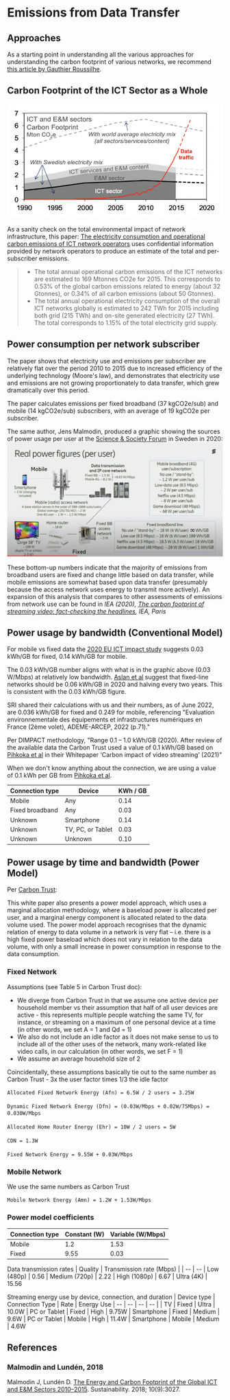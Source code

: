 # Emissions from Data Transfer

## Approaches

As a starting point in understanding all the various approaches for understanding the carbon footprint of various networks, we recommend [this article by Gauthier Roussilhe](https://gauthierroussilhe.com/articles/explications-sur-l-empreinte-carbone-du-streaming-et-du-transfert-de-donnees).

## Carbon Footprint of the ICT Sector as a Whole

![Global ICT footprint vs bandwidth](images/malmodin-sweden-2018.png)

As a sanity check on the total environmental impact of network infrastructure, this paper: [The electricity consumption and operational carbon emissions of ICT network operators](https://www.diva-portal.org/smash/get/diva2:1177210/FULLTEXT01.pdf) uses confidential information provided by network operators to produce an estimate of the total and per-subscriber emissions.

> - The total annual operational carbon emissions of the ICT networks are estimated to 169 Mtonnes CO2e for 2015. This corresponds to 0.53% of the global carbon emissions related to energy (about 32 Gtonnes), or 0.34% of all carbon emissions (about 50 Gtonnes).
> - The total annual operational electricity consumption of the overall ICT networks globally is estimated to 242 TWh for 2015 including both grid (215 TWh) and on-site generated electricity (27 TWh). The total corresponds to 1.15% of the total electricity grid supply.

## Power consumption per network subscriber

The paper shows that electricity use and emissions per subscriber are relatively flat over the period 2010 to 2015 due to increased efficiency of the underlying technology (Moore's law), and demonstrates that electricity use and emissions are not growing proportionately to data transfer, which grew dramatically over this period.

The paper calculates emissions per fixed broadband (37 kgCO2e/sub) and mobile (14 kgCO2e/sub) subscribers, with an average of 19 kgCO2e per subscriber.

The same author, Jens Malmodin, produced a graphic showing the sources of power usage per user at the [Science & Society Forum](https://www.youtube.com/watch?v=Xo0PB5i_b4Y&t=2520s) in Sweden in 2020:
![Real power figures per user](images/malmodin2020.png)

These bottom-up numbers indicate that the majority of emissions from broadband users are fixed and change little based on data transfer, while mobile emissions are somewhat based upon data transfer (presumably because the access network uses energy to transmit more actively). An expansion of this analysis that compares to other assessments of emissions from network use can be found in _IEA (2020), [The carbon footprint of streaming video: fact-checking the headlines](https://www.iea.org/commentaries/the-carbon-footprint-of-streaming-video-fact-checking-the-headlines), IEA, Paris_

## Power usage by bandwidth (Conventional Model)

For mobile vs fixed data the [2020 EU ICT impact study](https://circabc.europa.eu/sd/a/8b7319ba-ce4f-49ea-a6e6-b28df00b20d1/ICT%20impact%20study%20final.pdf) suggests 0.03 kWh/GB for fixed, 0.14 kWh/GB for mobile.

The 0.03 kWh/GB number aligns with what is in the graphic above (0.03 W/Mbps) at relatively low bandwidth. [Aslan et al](https://onlinelibrary.wiley.com/doi/10.1111/jiec.12630) suggest that fixed-line networks should be 0.06 kWh/GB in 2020 and halving every two years. This is consistent with the 0.03 kWh/GB figure.

SRI shared their calculations with us and their numbers, as of June 2022, are 0.036 kWh/GB for fixed and 0.249 for mobile, referencing "Evaluation environnementale des équipements et infrastructures numériques en France (2ème volet), ADEME-ARCEP, 2022 (p.71)."

Per DIMPACT methodology, "Range 0.1 – 1.0 kWh/GB (2020). After review of the available data the Carbon Trust used a value of 0.1 kWh/GB based on [Pihkoka et al](https://www.mdpi.com/2071-1050/10/7/2494) in their Whitepaper ‘Carbon impact of video streaming’ (2021)"

When we don't know anything about the connection, we are using a value of 0.1 kWh per GB from [Pihkoka et al](https://www.mdpi.com/2071-1050/10/7/2494).

| Connection type | Device            | KWh / GB |
| --------------- | ----------------- | -------- |
| Mobile          | Any               | 0.14     |
| Fixed broadband | Any               | 0.03     |
| Unknown         | Smartphone        | 0.14     |
| Unknown         | TV, PC, or Tablet | 0.03     |
| Unknown         | Unknown           | 0.10     |

## Power usage by time and bandwidth (Power Model)

Per [Carbon Trust](https://ctprodstorageaccountp.blob.core.windows.net/prod-drupal-files/documents/resource/public/Carbon-impact-of-video-streaming.pdf):

This white paper also presents a power model approach, which uses a marginal allocation methodology, where a baseload power is allocated per user, and a marginal energy component is allocated related to the data volume used. The power model approach recognises that the dynamic relation of energy to data volume in a network is very flat – i.e. there is a high fixed power baseload which does not vary in relation to the data volume, with
only a small increase in power consumption in response
to the data consumption.

### Fixed Network

Assumptions (see Table 5 in Carbon Trust doc):

- We diverge from Carbon Trust in that we assume one active device per household member vs their assumption that half of all user devices are active - this represents multiple people watching the same TV, for instance, or streaming on a maximum of one personal device at a time (in other words, we set A = 1 and Qd = 1)
- We also do not include an idle factor as it does not make sense to us to include all of the other uses of the network, many work-related like video calls, in our calculation (in other words, we set F = 1)
- We assume an average household size of 2

Coincidentally, these assumptions basically tie out to the same number as Carbon Trust - 3x the user factor times 1/3 the idle factor

```equation
Allocated Fixed Network Energy (Afn) = 6.5W / 2 users = 3.25W

Dynamic Fixed Network Energy (Dfn) = (0.03W/Mbps + 0.02W/75Mbps) = 0.030W/Mbps

Allocated Home Router Energy (Ehr) = 10W / 2 users = 5W

CDN = 1.3W

Fixed Network Energy = 9.55W + 0.03W/Mbps
```

### Mobile Network

We use the same numbers as Carbon Trust

```equation
Mobile Network Energy (Amn) = 1.2W + 1.53W/Mbps
```

### Power model coefficients

| Connection type | Constant (W) | Variable (W/Mbps) |
| --------------- | ------------ | ----------------- |
| Mobile          | 1.2          | 1.53              |
| Fixed           | 9.55         | 0.03              |

Data transmission rates
| Quality | Transmission rate (Mbps) |
| -- | --
| Low (480p) | 0.56
| Medium (720p) | 2.22
| High (1080p) | 6.67
| Ultra (4K) | 15.56

Streaming energy use by device, connection, and duration
| Device type | Connection Type | Rate | Energy Use
| -- | -- | -- | -- |
| TV | Fixed | Ultra | 10.0W
| PC or Tablet | Fixed | High | 9.75W
| Smartphone | Fixed | Medium | 9.6W
| PC or Tablet | Mobile | High | 11.4W
| Smartphone | Mobile | Medium | 4.6W

## References

### Malmodin and Lundén, 2018

Malmodin J, Lundén D. [The Energy and Carbon Footprint of the Global ICT and E&M Sectors 2010–2015](https://doi.org/10.3390/su10093027). Sustainability. 2018; 10(9):3027.

